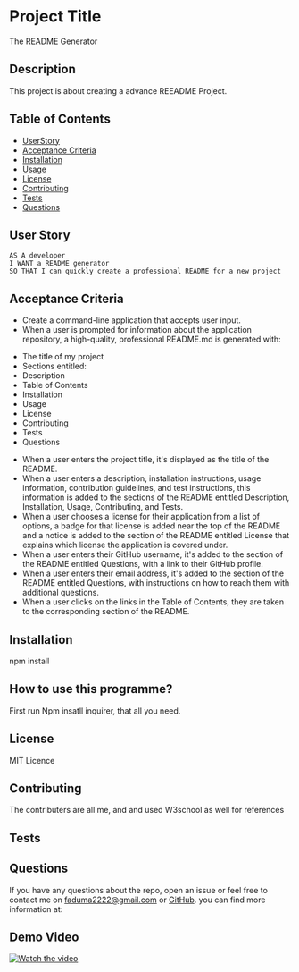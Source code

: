 
# Project Title
The README Generator
## Description
This project is about creating a advance REEADME Project.
## Table of Contents 
* [UserStory](#UserStory) 
* [Acceptance Criteria](#AcceptanceCriteria) 
* [Installation](#installation) 
* [Usage](#usage) 
* [License](#license)
* [Contributing](#contributing)
* [Tests](#test)
* [Questions](#questions)
## User Story 
```
AS A developer
I WANT a README generator
SO THAT I can quickly create a professional README for a new project

```
## Acceptance Criteria
* Create a command-line application that accepts user input.
* When a user is prompted for information about the application repository, a high-quality, professional README.md is generated with:
- The title of my project
- Sections entitled:
- Description
- Table of Contents
- Installation
- Usage
- License
- Contributing
- Tests
- Questions
* When a user enters the project title, it's displayed as the title of the README.
* When a user enters a description, installation instructions, usage information, contribution guidelines, and test instructions, this information is added to the sections of the README entitled Description, Installation, Usage, Contributing, and Tests.
* When a user chooses a license for their application from a list of options, a badge for that license is added near the top of the README and a notice is added to the section of the README entitled License that explains which license the application is covered under.
* When a user enters their GitHub username, it's added to the section of the README entitled Questions, with a link to their GitHub profile.
* When a user enters their email address, it's added to the section of the README entitled Questions, with instructions on how to reach them with additional questions.
* When a user clicks on the links in the Table of Contents, they are taken to the corresponding section of the README.
## Installation
npm install
## How to use this programme?
First run Npm insatll inquirer, that all you need.
## License 
MIT Licence
## Contributing
The contributers are all me, and and used W3school as well for references
## Tests

## Questions
    
If you have any questions about the repo, open an issue or feel free to contact me on faduma2222@gmail.com or [GitHub](https://github.com/fadumasaidcodes). you can find more information at:

## Demo Video

[![Watch the video](https://i.imgur.com/vKb2F1B.png)](https://youtu.be/B4q73V8bWZk)


